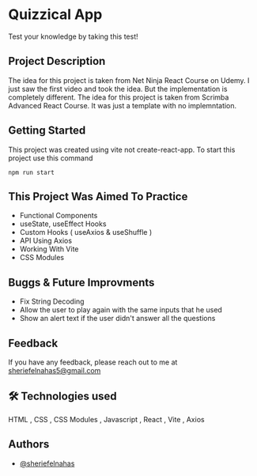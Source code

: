 # Quizzical App

Test your knowledge by taking this test!

## Project Description

The idea for this project is taken from Net Ninja React Course on Udemy. I just saw the first video and took the idea. But the implementation is completely different.
The idea for this project is taken from Scrimba Advanced React Course. It was just a template with no implemntation.

## Getting Started

This project was created using vite not create-react-app. To start this project use this command

```
npm run start
```

## This Project Was Aimed To Practice

- Functional Components
- useState, useEffect Hooks
- Custom Hooks ( useAxios & useShuffle )
- API Using Axios
- Working With Vite
- CSS Modules

## Buggs & Future Improvments

- Fix String Decoding
- Allow the user to play again with the same inputs that he used
- Show an alert text if the user didn't answer all the questions

## Feedback

If you have any feedback, please reach out to me at sheriefelnahas5@gmail.com

## 🛠 Technologies used

HTML , CSS , CSS Modules , Javascript , React , Vite , Axios

## Authors

- [@sheriefelnahas](https://github.com/SheriefElnahas)
